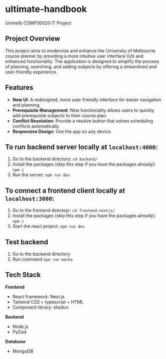 # ultimate-handbook

Unimelb COMP30020 IT Project

## Project Overview

This project aims to modernize and enhance the University of Melbourne course planner by providing a more intuitive user interface (UI) and enhanced functionality. The application is designed to simplify the process of planning, searching, and adding subjects by offering a streamlined and user-friendly experience.

## Features

- **New UI**: A redesigned, more user-friendly interface for easier navigation and planning.
- **Prerequisite Management**: New functionality allows users to quickly add prerequisite subjects to their course plan.
- **Conflict Resolution**: Provide a resolve button that solves scheduling conflicts automatically.
- **Responsive Design**: Use the app on any device.

## To run backend server locally at `localhost:4000`:

1. Go to the backend directory: `cd backend/`
2. Install the packages (skip this step if you have the packages already): `npm i`
3. Run the server: `npm run dev`

## To connect a frontend client locally at `localhost:3000`:

1. Go to the frontend directoyr: `cd frontend-nextjs/`
2. Install the packages (skip this step if you have the packages already): `npm i`
3. Start the react project: `npm run dev`

## Test backend

1. Go to the backend directory
2. Run command `npm run mocha`

## Tech Stack

**Frontend**

- React framework: Next.js
- Tailwind CSS + typescript + HTML
- Component library: shadcn

**Backend**
- Node.js
- PyGad

**Database**

- MongoDB
